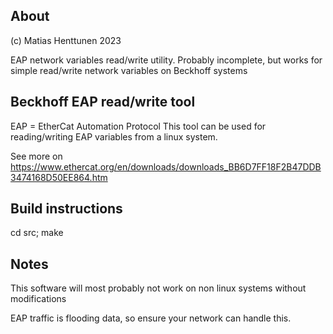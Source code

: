 
About
------
(c) Matias Henttunen 2023

EAP network variables read/write utility.
Probably incomplete, but works for simple read/write network variables
on Beckhoff systems

Beckhoff EAP read/write tool
----------------------------
EAP = EtherCat Automation Protocol
This tool can be used for reading/writing EAP variables from a linux system.

See more on https://www.ethercat.org/en/downloads/downloads_BB6D7FF18F2B47DDB3474168D50EE864.htm

Build instructions
------------------
cd src; make


Notes
--------
This software will most probably not work on non linux systems without modifications

EAP traffic is flooding data, so ensure your network can handle this.


